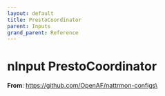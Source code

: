 ```yaml
---
layout: default
title: PrestoCoordinator
parent: Inputs
grand_parent: Reference
---
```

# nInput PrestoCoordinator

**From**: https://github.com/OpenAF/nattrmon-configs\